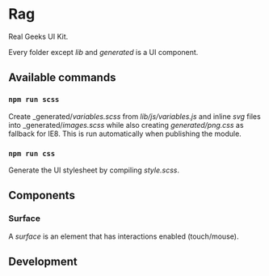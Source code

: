 # Rag

Real Geeks UI Kit.

Every folder except _lib_ and _generated_ is a UI component.

## Available commands

### `npm run scss`

Create _generated/_variables.scss_ from _lib/js/variables.js_ and inline _svg_ files into _generated/_images.scss_ while also creating _generated/png.css_ as fallback for IE8. This is run automatically when publishing the module.

### `npm run css`

Generate the UI stylesheet by compiling _style.scss_.

## Components

### Surface

A _surface_ is an element that has interactions enabled (touch/mouse).

## Development
